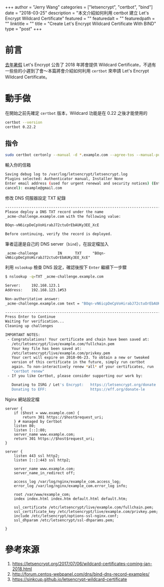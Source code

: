+++
author = "Jerry Wang"
categories = ["letsencrypt", "certbot", "bind"]
date = "2018-03-25"
description = "本文介紹如何利用 certbot 建立 Let's Encrypt Wildcard Certificate"
featured = ""
featuredalt = ""
featuredpath = ""
linktitle = ""
title = "Create Let's Encrypt Wildcard Certificate With BIND"
type = "post"
+++

# 前言

[去年暑假](https://letsencrypt.org/2017/07/06/wildcard-certificates-coming-jan-2018.html) Let's Encrypt 公告了 2018 年將會提供 Wildcard Certificate，不過有一些些的小遲到了會～本篇將會介紹如何利用 `certbot` 來申請 Let's Encrypt Wildcard Certificate。

# 動手做

在開始之前先確定 `certbot` 版本，Wildcard 功能是在 0.22 之後才能使用的

```bash
certbot --version
certbot 0.22.2
```

## 指令

```bash
sudo certbot certonly --manual -d *.example.com --agree-tos --manual-public-ip-logging-ok --preferred-challenges dns-01 --server https://acme-v02.api.letsencrypt.org/directory
```

輸入你的信箱

```bash
Saving debug log to /var/log/letsencrypt/letsencrypt.log
Plugins selected: Authenticator manual, Installer None
Enter email address (used for urgent renewal and security notices) (Enter 'c' to
cancel): example@gmail.com
```

修改 DNS 伺服器設定 TXT 紀錄

```bash
-------------------------------------------------------------------------------
Please deploy a DNS TXT record under the name
_acme-challenge.example.com with the following value:

BOqn-vN6icpDeCpVoHirabJ72ctuOrEbAUKy3EE_XcE

Before continuing, verify the record is deployed.
```

筆者這邊是自己的 DNS server（`bind`），在設定檔加入

```
_acme-challenge         IN      TXT     "BOqn-vN6icpDeCpVoHirabJ72ctuOrEbAUKy3EE_XcE"
```

利用 `nslookup` 檢查 DNS 設定，確認後按下 `Enter` 繼續下一步驟

```bash
$ nslookup -q=TXT _acme-challenge.example.com

Server:		192.168.123.1
Address:	192.168.123.1#53

Non-authoritative answer:
_acme-challenge.example.com	text = "BOqn-vN6icpDeCpVoHirabJ72ctuOrEbAUKy3EE_XcE"
```

```bash
-------------------------------------------------------------------------------
Press Enter to Continue
Waiting for verification...
Cleaning up challenges

IMPORTANT NOTES:
 - Congratulations! Your certificate and chain have been saved at:
   /etc/letsencrypt/live/example.com/fullchain.pem
   Your key file has been saved at:
   /etc/letsencrypt/live/example.com/privkey.pem
   Your cert will expire on 2018-06-23. To obtain a new or tweaked
   version of this certificate in the future, simply run certbot
   again. To non-interactively renew *all* of your certificates, run
   "certbot renew"
 - If you like Certbot, please consider supporting our work by:

   Donating to ISRG / Let's Encrypt:   https://letsencrypt.org/donate
   Donating to EFF:                    https://eff.org/donate-le

```

Nginx 網站設定檔

```nginx
server {
    if ($host = www.example.com) {
        return 301 https://$host$request_uri;
    } # managed by Certbot
    listen 80;
    listen [::]:80;
    server_name www.example.com;
    return 301 https://$host$request_uri;
}

server {
    listen 443 ssl http2;
    listen [::]:443 ssl http2;

    server_name www.example.com;
    server_name_in_redirect off;

    access_log /var/log/nginx/example_com.access_log;
    error_log /var/log/nginx/example_com.error_log info;

    root /var/www/example_com;
    index index.html index.htm default.html default.htm;

    ssl_certificate /etc/letsencrypt/live/example.com/fullchain.pem;
    ssl_certificate_key /etc/letsencrypt/live/example.com/privkey.pem;
    include /etc/letsencrypt/options-ssl-nginx.conf;
    ssl_dhparam /etc/letsencrypt/ssl-dhparams.pem;

}
```

# 參考來源

1. https://letsencrypt.org/2017/07/06/wildcard-certificates-coming-jan-2018.html
1. http://forum.centos-webpanel.com/dns/bind-dns-record-examples/
1. https://sinkcup.github.io/letsencrypt-wildcard-certificate



